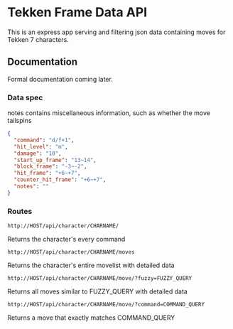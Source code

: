 # Tekken Frame Data API

This is an express app serving and filtering json data containing moves for Tekken 7 characters.

## Documentation
Formal documentation coming later.
### Data spec
notes contains miscellaneous information, such as whether the move tailspins
```json
{
  "command": "d/f+1",
  "hit_level": "m",
  "damage": "10",
  "start_up_frame": "13~14",
  "block_frame": "-3~-2",
  "hit_frame": "+6~+7",
  "counter_hit_frame": "+6~+7",
  "notes": ""
}
```

### Routes

`http://HOST/api/character/CHARNAME/`

Returns the character's every command


`http://HOST/api/character/CHARNAME/moves`

Returns the character's entire movelist with detailed data


`http://HOST/api/character/CHARNAME/move/?fuzzy=FUZZY_QUERY`

Returns all moves similar to FUZZY_QUERY with detailed data


`http://HOST/api/character/CHARNAME/move/?command=COMMAND_QUERY`

Returns a move that exactly matches COMMAND_QUERY
